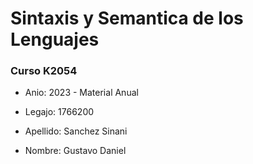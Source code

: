 # Sintaxis y Semantica de los Lenguajes

### Curso K2054

+ Anio: 2023 - Material Anual

+ Legajo: 1766200

+ Apellido: Sanchez Sinani

- Nombre: Gustavo Daniel
